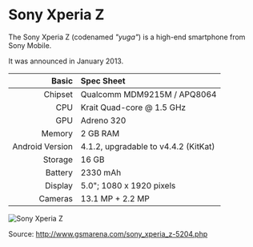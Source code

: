 Sony Xperia Z
==============

The Sony Xperia Z (codenamed _"yuga"_) is a high-end smartphone from Sony Mobile.

It was announced in January 2013.

Basic   | Spec Sheet
-------:|:-------------------------
Chipset | Qualcomm MDM9215M / APQ8064
CPU     | Krait Quad-core @ 1.5 GHz 
GPU     | Adreno 320
Memory  | 2 GB RAM
Android Version | 4.1.2, upgradаble to v4.4.2 (KitKat)
Storage | 16 GB
Battery | 2330 mAh
Display | 5.0"; 1080 x 1920 pixels
Cameras | 13.1 MP + 2.2 MP 

![Sony Xperia Z](http://cdn2.gsmarena.com/vv/bigpic/sony-xperia-z.jpg "Sony Xperia Z in black")

Source: http://www.gsmarena.com/sony_xperia_z-5204.php
